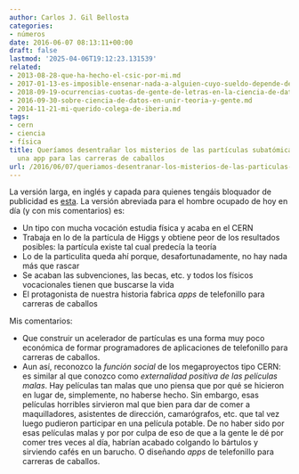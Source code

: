 ```yaml
---
author: Carlos J. Gil Bellosta
categories:
- números
date: 2016-06-07 08:13:11+00:00
draft: false
lastmod: '2025-04-06T19:12:23.131539'
related:
- 2013-08-28-que-ha-hecho-el-csic-por-mi.md
- 2017-01-13-es-imposible-ensenar-nada-a-alguien-cuyo-sueldo-depende-de-no-aprender.md
- 2018-09-19-ocurrencias-cuotas-de-gente-de-letras-en-la-ciencia-de-datos.md
- 2016-09-30-sobre-ciencia-de-datos-en-unir-teoria-y-gente.md
- 2014-11-21-mi-querido-colega-de-iberia.md
tags:
- cern
- ciencia
- física
title: Queríamos desentrañar los misterios de las partículas subatómicas y obtuvimos
  una app para las carreras de caballos
url: /2016/06/07/queriamos-desentranar-los-misterios-de-las-particulas-subatomicas-y-obtuvimos-una-app-para-las-carreras-de-caballos/
---
```


La versión larga, en inglés y capada para quienes tengáis bloquador de publicidad es [esta](http://www.wired.com/2016/05/physicist-helped-find-higgs-boson-got-horse-apps/). La versión abreviada para el hombre ocupado de hoy en día (y con mis comentarios) es:

* Un tipo con mucha vocación estudia física y acaba en el CERN
* Trabaja en lo de la partícula de Higgs y obtiene peor de los resultados posibles: la partícula existe tal cual predecía la teoría
* Lo de la particulita queda ahí porque, desafortunadamente, no hay nada más que rascar
* Se acaban las subvenciones, las becas, etc. y todos los físicos vocacionales tienen que buscarse la vida
* El protagonista de nuestra historia fabrica _apps_ de telefonillo para carreras de caballos

Mis comentarios:

* Que construir un acelerador de partículas es una forma muy poco económica de formar programadores de aplicaciones de telefonillo para carreras de caballos.
* Aun así, reconozco la _función social_ de los megaproyectos tipo CERN: es similar al que conozco como _externalidad positiva de las películas malas_. Hay películas tan malas que uno piensa que por qué se hicieron en lugar de, simplemente, no haberse hecho. Sin embargo, esas películas horribles sirvieron mal que bien para dar de comer a maquilladores, asistentes de dirección, camarógrafos, etc. que tal vez luego pudieron participar en una película potable. De no haber sido por esas películas malas y por por culpa de eso de que a la gente le dé por comer tres veces al día, habrían acabado colgando lo bártulos y sirviendo cafés en un barucho. O diseñando _apps_ de telefonillo para carreras de caballos.
